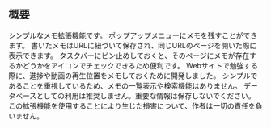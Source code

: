## 概要
シンプルなメモ拡張機能です。
ポップアップメニューにメモを残すことができます。
書いたメモはURLに紐づいて保存され、同じURLのページを開いた際に表示できます。
タスクバーにピン止めしておくと、そのページにメモが存在するかどうかをアイコンでチェックできるため便利です。
Webサイトで勉強する際に、進捗や動画の再生位置をメモしておくために開発しました。
シンプルであることを重視しているため、メモの一覧表示や検索機能はありません。
データベースとしての利用は推奨しません。重要な情報は保存しないでください。
この拡張機能を使用することにより生じた損害について、作者は一切の責任を負いません。